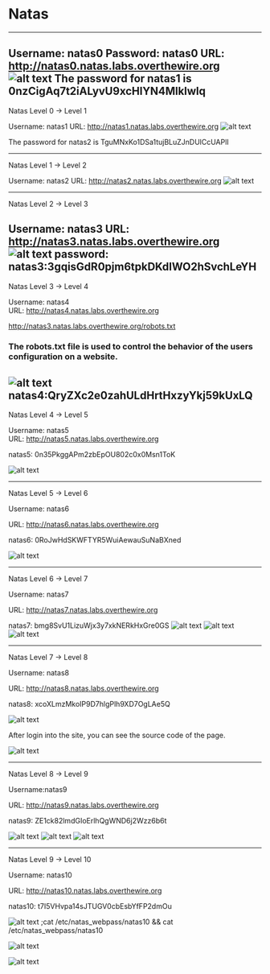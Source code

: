 # Natas 
-------------------------------
Username: natas0
Password: natas0
URL:      http://natas0.natas.labs.overthewire.org
![alt text](image.png)
The password for natas1 is 0nzCigAq7t2iALyvU9xcHlYN4MlkIwlq 
--------------------------------------------------------------------------

Natas Level 0 → Level 1

Username: natas1
URL:      http://natas1.natas.labs.overthewire.org
![alt text](image-1.png)

The password for natas2 is TguMNxKo1DSa1tujBLuZJnDUlCcUAPlI 

--------------------------------------------------------------------------

Natas Level 1 → Level 2

Username: natas2
URL:      http://natas2.natas.labs.overthewire.org
![alt text](image-2.png)

------------------------------------------------

Natas Level 2 → Level 3

Username: natas3
URL:      http://natas3.natas.labs.overthewire.org
![alt text](image-3.png)
password: natas3:3gqisGdR0pjm6tpkDKdIWO2hSvchLeYH
--------------------------------------------------------------------------

Natas Level 3 → Level 4

Username: natas4    
URL:      http://natas4.natas.labs.overthewire.org  

http://natas3.natas.labs.overthewire.org/robots.txt

### The robots.txt file is used to control the behavior of the users configuration on a website.

![alt text](image-4.png)    
natas4:QryZXc2e0zahULdHrtHxzyYkj59kUxLQ
---------------------------------------------------------------------------
Natas Level 4 → Level 5

Username: natas5    
URL:      http://natas5.natas.labs.overthewire.org

natas5:   0n35PkggAPm2zbEpOU802c0x0Msn1ToK

![alt text](image-5.png)    

---------------------------------------------------------------------------
Natas Level 5 → Level 6

Username: natas6

URL:      http://natas6.natas.labs.overthewire.org

natas6:  0RoJwHdSKWFTYR5WuiAewauSuNaBXned

 ![alt text](image-6.png)

---------------------------------------------------------------------------         

Natas Level 6 → Level 7

Username: natas7

URL:      http://natas7.natas.labs.overthewire.org

natas7:  bmg8SvU1LizuWjx3y7xkNERkHxGre0GS
![alt text](image-7.png)
![alt text](image-8.png)
![alt text](image-9.png)

---------------------------------------------------------------------------     

Natas Level 7 → Level 8

Username: natas8

URL:      http://natas8.natas.labs.overthewire.org                  

natas8:   xcoXLmzMkoIP9D7hlgPlh9XD7OgLAe5Q 

![alt text](image-10.png)   

After login into the site, you can see the source code of the page. 

![alt text](image-11.png)

-------------------------------------------------------------------------------------                        

Natas Level 8 → Level 9 

Username:natas9                                     

URL:      http://natas9.natas.labs.overthewire.org      

natas9:  ZE1ck82lmdGIoErlhQgWND6j2Wzz6b6t


![alt text](image-12.png)
![alt text](image-13.png)
![alt text](image-14.png)

-------------------------------------------------------------------------------------------     
Natas Level 9 → Level 10

Username: natas10   

URL:      http://natas10.natas.labs.overthewire.org   

natas10:  t7I5VHvpa14sJTUGV0cbEsbYfFP2dmOu

![alt text](image-15.png)
;cat /etc/natas_webpass/natas10
&& cat /etc/natas_webpass/natas10

![alt text](image-16.png)

![alt text](image-17.png)   

